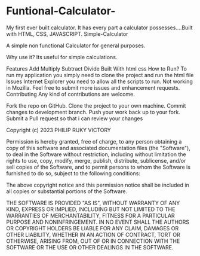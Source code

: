 # Funtional-Calculator-
My first ever built calculator. It has every part a calculator possesses....Built with HTML, CSS, JAVASCRIPT. 
Simple-Calculator

A simple non functional Calculator for general purposes.

Why use it?
Its useful for simple calculations.

Features
Add
Multiply
Subtract
Divide
Built With
html
css
How to Run?
To run my application you simply need to clone the project and run the html file
Issues
Internet Explorer you need to allow all the scripts to run.
Not working in Mozilla.
Feel free to submit more issues and enhancement requests.
Contributing
Any kind of contributions are welcome.

Fork the repo on GitHub.
Clone the project to your own machine.
Commit changes to development branch.
Push your work back up to your fork.
Submit a Pull request so that i can review your changes

Copyright (c) 2023 PHILIP RUKY VICTORY

Permission is hereby granted, free of charge, to any person obtaining a copy
of this software and associated documentation files (the "Software"), to deal
in the Software without restriction, including without limitation the rights
to use, copy, modify, merge, publish, distribute, sublicense, and/or sell
copies of the Software, and to permit persons to whom the Software is
furnished to do so, subject to the following conditions:

The above copyright notice and this permission notice shall be included in all
copies or substantial portions of the Software.

THE SOFTWARE IS PROVIDED "AS IS", WITHOUT WARRANTY OF ANY KIND, EXPRESS OR
IMPLIED, INCLUDING BUT NOT LIMITED TO THE WARRANTIES OF MERCHANTABILITY,
FITNESS FOR A PARTICULAR PURPOSE AND NONINFRINGEMENT. IN NO EVENT SHALL THE
AUTHORS OR COPYRIGHT HOLDERS BE LIABLE FOR ANY CLAIM, DAMAGES OR OTHER
LIABILITY, WHETHER IN AN ACTION OF CONTRACT, TORT OR OTHERWISE, ARISING FROM,
OUT OF OR IN CONNECTION WITH THE SOFTWARE OR THE USE OR OTHER DEALINGS IN THE
SOFTWARE.